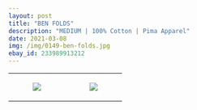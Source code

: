 ```yaml
---
layout: post
title: "BEN FOLDS"
description: "MEDIUM | 100% Cotton | Pima Apparel"
date: 2021-03-08
img: /img/0149-ben-folds.jpg
ebay_id: 233989913212
---
```




<table style="width:100%;"><tr><td style="vertical-align:top;">
      <figure class="tmblr-full" data-orig-height="2048" data-orig-width="1365" data-orig-src="https://concertshirts.netlify.app/shirts/0149/0149-01.jpg"><img src="https://64.media.tumblr.com/aeb532455d9b5725b915dfb4b7905cce/426d3aa70503b1fb-dd/s540x810/4e97d90f2370bde0c75e485ab83625d1c08d5d18.jpg" data-orig-height="2048" data-orig-width="1365" data-orig-src="https://concertshirts.netlify.app/shirts/0149/0149-01.jpg"/></figure></td>
    <td style="vertical-align:top;">
      <figure class="tmblr-full" data-orig-height="2048" data-orig-width="1365" data-orig-src="https://concertshirts.netlify.app/shirts/0149/0149-02.jpg"><img src="https://64.media.tumblr.com/cf50e549b5fa179513d30dc59a0f4d7c/426d3aa70503b1fb-40/s540x810/ff5d8ad645214bfcdfa1ce06403330c03ec32092.jpg" data-orig-height="2048" data-orig-width="1365" data-orig-src="https://concertshirts.netlify.app/shirts/0149/0149-02.jpg"/></figure></td>
  </tr></table>
